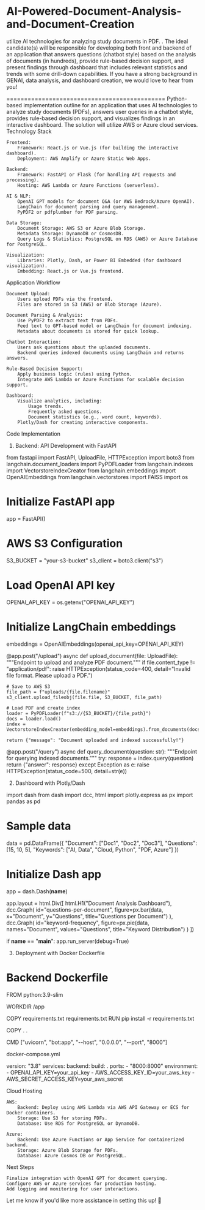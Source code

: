# AI-Powered-Document-Analysis-and-Document-Creation
utilize AI technologies for analyzing study documents in PDF. . The ideal candidate(s) will be responsible for developing both front and backend of an application that answers questions (chatbot style) based on the analysis of documents (in hundreds), provide rule-based decision support, and present findings through dashboard that includes relevant statistics and trends with some drill-down capabilities. If you have a strong background in GENAI, data analysis, and dashboard creation, we would love to hear from you!

=============================================
 Python-based implementation outline for an application that uses AI technologies to analyze study documents (PDFs), answers user queries in a chatbot style, provides rule-based decision support, and visualizes findings in an interactive dashboard. The solution will utilize AWS or Azure cloud services.
Technology Stack

    Frontend:
        Framework: React.js or Vue.js (for building the interactive dashboard).
        Deployment: AWS Amplify or Azure Static Web Apps.

    Backend:
        Framework: FastAPI or Flask (for handling API requests and processing).
        Hosting: AWS Lambda or Azure Functions (serverless).

    AI & NLP:
        OpenAI GPT models for document Q&A (or AWS Bedrock/Azure OpenAI).
        LangChain for document parsing and query management.
        PyPDF2 or pdfplumber for PDF parsing.

    Data Storage:
        Document Storage: AWS S3 or Azure Blob Storage.
        Metadata Storage: DynamoDB or CosmosDB.
        Query Logs & Statistics: PostgreSQL on RDS (AWS) or Azure Database for PostgreSQL.

    Visualization:
        Libraries: Plotly, Dash, or Power BI Embedded (for dashboard visualization).
        Embedding: React.js or Vue.js frontend.

Application Workflow

    Document Upload:
        Users upload PDFs via the frontend.
        Files are stored in S3 (AWS) or Blob Storage (Azure).

    Document Parsing & Analysis:
        Use PyPDF2 to extract text from PDFs.
        Feed text to GPT-based model or LangChain for document indexing.
        Metadata about documents is stored for quick lookup.

    Chatbot Interaction:
        Users ask questions about the uploaded documents.
        Backend queries indexed documents using LangChain and returns answers.

    Rule-Based Decision Support:
        Apply business logic (rules) using Python.
        Integrate AWS Lambda or Azure Functions for scalable decision support.

    Dashboard:
        Visualize analytics, including:
            Usage trends.
            Frequently asked questions.
            Document statistics (e.g., word count, keywords).
        Plotly/Dash for creating interactive components.

Code Implementation
1. Backend: API Development with FastAPI

from fastapi import FastAPI, UploadFile, HTTPException
import boto3
from langchain.document_loaders import PyPDFLoader
from langchain.indexes import VectorstoreIndexCreator
from langchain.embeddings import OpenAIEmbeddings
from langchain.vectorstores import FAISS
import os

# Initialize FastAPI app
app = FastAPI()

# AWS S3 Configuration
S3_BUCKET = "your-s3-bucket"
s3_client = boto3.client("s3")

# Load OpenAI API key
OPENAI_API_KEY = os.getenv("OPENAI_API_KEY")

# Initialize LangChain embeddings
embeddings = OpenAIEmbeddings(openai_api_key=OPENAI_API_KEY)

@app.post("/upload")
async def upload_document(file: UploadFile):
    """Endpoint to upload and analyze PDF document."""
    if file.content_type != "application/pdf":
        raise HTTPException(status_code=400, detail="Invalid file format. Please upload a PDF.")

    # Save to AWS S3
    file_path = f"uploads/{file.filename}"
    s3_client.upload_fileobj(file.file, S3_BUCKET, file_path)

    # Load PDF and create index
    loader = PyPDFLoader(f"s3://{S3_BUCKET}/{file_path}")
    docs = loader.load()
    index = VectorstoreIndexCreator(embedding_model=embeddings).from_documents(docs)

    return {"message": "Document uploaded and indexed successfully!"}

@app.post("/query")
async def query_document(question: str):
    """Endpoint for querying indexed documents."""
    try:
        response = index.query(question)
        return {"answer": response}
    except Exception as e:
        raise HTTPException(status_code=500, detail=str(e))

2. Dashboard with Plotly/Dash

import dash
from dash import dcc, html
import plotly.express as px
import pandas as pd

# Sample data
data = pd.DataFrame({
    "Document": ["Doc1", "Doc2", "Doc3"],
    "Questions": [15, 10, 5],
    "Keywords": ["AI, Data", "Cloud, Python", "PDF, Azure"]
})

# Initialize Dash app
app = dash.Dash(__name__)

app.layout = html.Div([
    html.H1("Document Analysis Dashboard"),
    dcc.Graph(
        id="questions-per-document",
        figure=px.bar(data, x="Document", y="Questions", title="Questions per Document")
    ),
    dcc.Graph(
        id="keyword-frequency",
        figure=px.pie(data, names="Document", values="Questions", title="Keyword Distribution")
    )
])

if __name__ == "__main__":
    app.run_server(debug=True)

3. Deployment with Docker
Dockerfile

# Backend Dockerfile
FROM python:3.9-slim

WORKDIR /app

COPY requirements.txt requirements.txt
RUN pip install -r requirements.txt

COPY . .

CMD ["uvicorn", "bot:app", "--host", "0.0.0.0", "--port", "8000"]

docker-compose.yml

version: "3.8"
services:
  backend:
    build: .
    ports:
      - "8000:8000"
    environment:
      - OPENAI_API_KEY=your_api_key
      - AWS_ACCESS_KEY_ID=your_aws_key
      - AWS_SECRET_ACCESS_KEY=your_aws_secret

Cloud Hosting

    AWS:
        Backend: Deploy using AWS Lambda via AWS API Gateway or ECS for Docker containers.
        Storage: Use S3 for storing PDFs.
        Database: Use RDS for PostgreSQL or DynamoDB.

    Azure:
        Backend: Use Azure Functions or App Service for containerized backend.
        Storage: Azure Blob Storage for PDFs.
        Database: Azure Cosmos DB or PostgreSQL.

Next Steps

    Finalize integration with OpenAI GPT for document querying.
    Configure AWS or Azure services for production hosting.
    Add logging and monitoring for user interactions.

Let me know if you'd like more assistance in setting this up! 🚀
